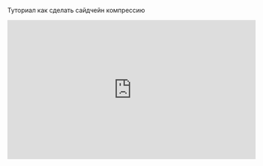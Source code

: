 ---
---
Туториал как сделать сайдчейн компрессию
<iframe width="560" height="315" src="https://www.youtube.com/embed/8sm4U4RRadE?si=NCQhuL55BmibrXqt" title="YouTube video player" frameborder="0" allow="accelerometer; autoplay; clipboard-write; encrypted-media; gyroscope; picture-in-picture; web-share" referrerpolicy="strict-origin-when-cross-origin" allowfullscreen></iframe>